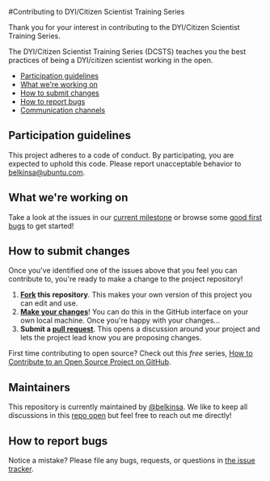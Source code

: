 #Contributing to DYI/Citizen Scientist Training Series

Thank you for your interest in contributing to the DYI/Citizen Scientist Training Series.

The DYI/Citizen Scientist Training Series (DCSTS) teaches you the best practices of being a DYI/citizen scientist working in the open.

* [Participation guidelines](#participation-guidelines)
* [What we're working on](#what-were-working-on)
* [How to submit changes](#how-to-submit-changes)
* [How to report bugs](#how-to-report-bugs)
* [Communication channels](#communication-channels)

## Participation guidelines

This project adheres to a code of conduct. By participating, you are expected to uphold this code. Please report unacceptable behavior to belkinsa@ubuntu.com.

## What we're working on

Take a look at the issues in our [current milestone](https://github.com/belkinsa/dyicitizen-scientist-training-series/issues) or browse some [good first bugs](https://github.com/belkinsa/dyicitizen-scientist-training-series/issues/labels/good%20first%20bug) to get started!

## How to submit changes

Once you've identified one of the issues above that you feel you can contribute to, you're ready to make a change to the project repository!

1. **[Fork](https://help.github.com/articles/fork-a-repo/) this repository**. This makes your own version of this project you can edit and use.
2. **[Make your changes](https://guides.github.com/activities/forking/#making-changes)**! You can do this in the GitHub interface on your own local machine. Once you're happy with your changes...
3. **Submit a [pull request](https://help.github.com/articles/proposing-changes-to-a-project-with-pull-requests/)**. This opens a discussion around your project and lets the project lead know you are proposing changes.

First time contributing to open source? Check out this *free* series, [How to Contribute to an Open Source Project on GitHub](https://egghead.io/series/how-to-contribute-to-an-open-source-project-on-github).

## Maintainers

This repository is currently maintained by [@belkinsa](https://github.com/belkinsa). We like to keep all discussions in this [repo open](https://github.com/belkinsa/dyicitizen-scientist-training-series/issues) but feel free to reach out me directly!

## How to report bugs

Notice a mistake? Please file any bugs, requests, or questions in [the issue tracker](https://github.com/belkinsa/dyicitizen-scientist-training-series/issues).
